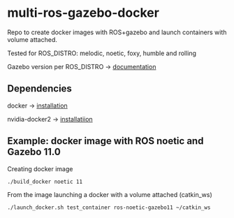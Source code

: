 # multi-ros-gazebo-docker

Repo to create docker images with ROS+gazebo and launch containers with volume attached.

Tested for ROS_DISTRO: melodic, noetic, foxy, humble and rolling

Gazebo version per ROS_DISTRO -> [documentation](https://classic.gazebosim.org/tutorials?tut=ros_wrapper_versions&cat=connect_ros)

## Dependencies

docker -> [installation](https://docs.docker.com/engine/install/ubuntu/)

nvidia-docker2 -> [installatiion](https://docs.nvidia.com/datacenter/cloud-native/container-toolkit/install-guide.html)

## Example: docker image with ROS noetic and Gazebo 11.0

Creating docker image

```sh
./build_docker noetic 11
```

From the image launching a docker with a volume attached (catkin_ws)

```sh
./launch_docker.sh test_container ros-noetic-gazebo11 ~/catkin_ws
```
